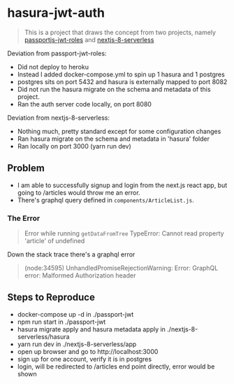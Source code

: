 # hasura-jwt-auth

> This is a project that draws the concept from two projects, namely  [passportjs-jwt-roles](https://github.com/hasura/graphql-engine/tree/master/community/boilerplates/auth-servers/passportjs-jwt-roles)  and  [nextjs-8-serverless](https://github.com/hasura/graphql-engine/tree/master/community/sample-apps/nextjs-8-serverless) 

Deviation from passport-jwt-roles: 
- Did not deploy to heroku
- Instead I added docker-compose.yml to spin up  1 hasura and 1 postgres
- postgres sits on port 5432 and hasura is externally mapped to port 8082
- Did not run the hasura migrate on the schema and metadata of this project.
- Ran the auth server code locally, on port 8080

Deviation from nextjs-8-serverless:
- Nothing much, pretty standard except for some configuration changes
- Ran hasura migrate on the schema and metadata in 'hasura' folder
- Ran locally on port 3000 (yarn run dev)

## Problem
- I am able to successfully signup and login from the next.js react app, but going to /articles would throw me an error.  
- There's graphql query defined in `components/ArticleList.js`. 

### The Error
> Error while running `getDataFromTree` TypeError: Cannot read property 'article' of undefined

Down the stack trace there's a graphql error 
> (node:34595) UnhandledPromiseRejectionWarning: Error: GraphQL error: Malformed Authorization header

## Steps to Reproduce

- docker-compose up -d in ./passport-jwt 
- npm run start in ./passport-jwt
- hasura migrate apply and hasura metadata apply in ./nextjs-8-serverless/hasura
- yarn run dev in ./nextjs-8-serverless/app
- open up browser and go to http://localhost:3000
- sign up for one account, verify it is in postgres
- login, will be redirected to /articles end point directly, error would be shown

